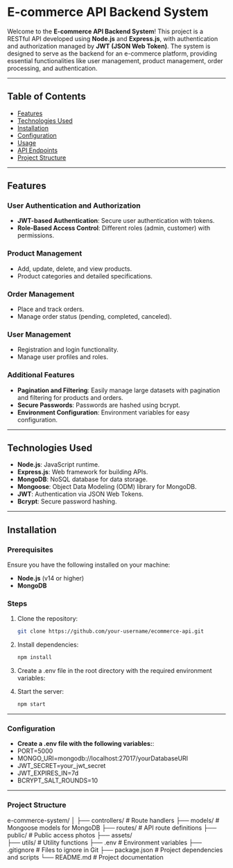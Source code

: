 # E-commerce API Backend System

Welcome to the **E-commerce API Backend System**! This project is a RESTful API developed using **Node.js** and **Express.js**, with authentication and authorization managed by **JWT (JSON Web Token)**. The system is designed to serve as the backend for an e-commerce platform, providing essential functionalities like user management, product management, order processing, and authentication.

---

## Table of Contents

- [Features](#features)
- [Technologies Used](#technologies-used)
- [Installation](#installation)
- [Configuration](#configuration)
- [Usage](#usage)
- [API Endpoints](#api-endpoints)
- [Project Structure](#project-structure)

---

## Features

### User Authentication and Authorization
- **JWT-based Authentication**: Secure user authentication with tokens.
- **Role-Based Access Control**: Different roles (admin, customer) with permissions.

### Product Management
- Add, update, delete, and view products.
- Product categories and detailed specifications.

### Order Management
- Place and track orders.
- Manage order status (pending, completed, canceled).

### User Management
- Registration and login functionality.
- Manage user profiles and roles.

### Additional Features
- **Pagination and Filtering**: Easily manage large datasets with pagination and filtering for products and orders.
- **Secure Passwords**: Passwords are hashed using bcrypt.
- **Environment Configuration**: Environment variables for easy configuration.

---

## Technologies Used

- **Node.js**: JavaScript runtime.
- **Express.js**: Web framework for building APIs.
- **MongoDB**: NoSQL database for data storage.
- **Mongoose**: Object Data Modeling (ODM) library for MongoDB.
- **JWT**: Authentication via JSON Web Tokens.
- **Bcrypt**: Secure password hashing.

---

## Installation

### Prerequisites
Ensure you have the following installed on your machine:
- **Node.js** (v14 or higher)
- **MongoDB**

### Steps
1. Clone the repository:
   ```bash
   git clone https://github.com/your-username/ecommerce-api.git
   
2. Install dependencies:
   ```bash
   npm install
   
3. Create a .env file in the root directory with the required environment variables:
   
4. Start the server:
   ```bash
   npm start

---

### Configuration

- **Create a .env file with the following variables:**:
-  PORT=5000
-  MONGO_URI=mongodb://localhost:27017/yourDatabaseURI
-  JWT_SECRET=your_jwt_secret
-  JWT_EXPIRES_IN=7d
-  BCRYPT_SALT_ROUNDS=10

---

### Project Structure
e-commerce-system/
│
├── controllers/       # Route handlers
├── models/            # Mongoose models for MongoDB
├── routes/            # API route definitions
├── public/            # Public access photos
├── assets/           
├── utils/             # Utility functions
├── .env               # Environment variables
├── .gitignore         # Files to ignore in Git
├── package.json       # Project dependencies and scripts
└── README.md          # Project documentation


